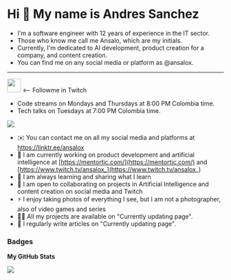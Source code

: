 
Hi 👋 My name is Andres Sanchez
===============================

* I'm a software engineer with 12 years of experience in the IT sector.
* Those who know me call me Ansalo, which are my initials.
* Currently, I'm dedicated to AI development, product creation for a company, and content creation.
* You can find me on any social media or platform as @ansalox.
-----------------

<a href="https://www.twitch.tv/ansalox_" target="_blank" rel="noreferrer"><img src="https://raw.githubusercontent.com/danielcranney/readme-generator/main/public/icons/socials/twitch.svg" width="32" height="32" /></a> 
<-- Followme in Twitch
* Code streams on Mondays and Thursdays at 8:00 PM Colombia time.
* Tech talks on Tuesdays at 7:00 PM Colombia time.

<a href="https://www.twitch.tv/ansalox_" target="_blank" rel="noreferrer"><img
src="https://img.shields.io/twitch/status/ansalox_?logo=twitchsx&style=for-the-badge&color=0891b2&labelColor=1c1917&label=TWITCH+STATUS" /></a>

* ✉️ You can contact me on all my social media and platforms at https://linktr.ee/ansalox
* 🚀 I am currently working on product development and artificial intelligence at [https://mentortic.com/](https://mentortic.com/) and [https://www.twitch.tv/ansalox_](https://www.twitch.tv/ansalox_)
* 🧠 I am always learning and sharing what I learn
* 🤝 I am open to collaborating on projects in Artificial Intelligence and content creation on social media and Twitch
* ⚡ I enjoy taking photos of everything I see, but I am not a photographer, also of video games and series
* 👨‍💻 All my projects are available on "Currently updating page".
* 📝 I regularly write articles on "Currently updating page".

### Badges

<b>My GitHub Stats</b>

<a href="http://www.github.com/ansalox"><img src="https://github-readme-streak-stats.herokuapp.com/?user=ansalox&stroke=ffffff&background=1c1917&ring=0891b2&fire=0891b2&currStreakNum=ffffff&currStreakLabel=0891b2&sideNums=ffffff&sideLabels=ffffff&dates=ffffff&hide_border=true" /></a>

